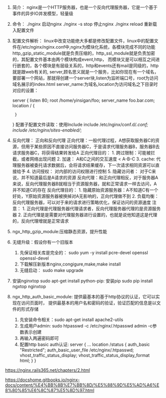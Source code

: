 1. 简介：
nginx是一个HTTP服务器，也是一个反向代理服务器，它是一个基于事件的异步IO并发模型，轻量级

2. 命令：
	./nginx 启动nginx
	./nginx -s stop 停止nginx
	./nginx reload 重新载入配置文件


3. 配置文件解析：
linux中改变功能绝大多都是修改配置文件，linux中的配置文件在/etc/nginx/nginx.conf中,nginx为模块化系统，各模块完成不同的功能
http_gzip_static_module就是负责压缩的，http_ssl_module就是负责加密的，其配置文件基本由两个模块构成event,http，
而模块又是可以相互之间进行嵌套的，各个模块是有层级关系的，http和events还有mail是同级的，http就是跟web有关的,
	server,顾名思义就是一个服务，比如你现在有一个域名，要部署一个网站，那就得创建一个server块,listen为监听端口号，root为访问域名展示的index.html
	server_name:为域名,location为访问域名之下目录时对应的设置：

	server {
  		listen 80;
  		root /home/yinsigan/foo;
  		server_name foo.bar.com;
  		location / {

  		}
	}
	配置子配置文件读取：使用Include
	  include /etc/nginx/conf.d/*.conf;
  	  include /etc/nginx/sites-enabled/*;
4. 反向代理：
	正向和反向代理
		正向代理：一般代理过程，A想获取服务器C的资源，但用于某些原因不直接访问服务器C，于是请求代理服务器B，服务器B去请求服务器C，将获得结果转发给A
		正向代理目的：
			1. 跨过限制：可能被拦截，或者网络出现问题
			2. 加速： A和C之间的交互速度 < A-B-C
			3. cache: 代理服务器被委托请求数据后，会将请求结果缓存，下一次请求相同资源可以直接给予
			4. 访问授权： 对内部的访问权限进行控制
			5. 隐藏访问者： 对于C来说，并不知道最后是A请求的资源
		反向代理：和正向代理相反，对于服务器A来说，反向代理服务器B就相当于资源服务器，就和正常请求一样去访问，A并不知道C的存在
		反向代理目的：
			1. 隐藏原始资源服务器：A不知道C有一个好处，Y原始资源服务器被换掉对A无影响的，正向代理做不到
			2. 负载均衡：反向代理服务器，可以对于来的请求进行策略优化，保证访问的资源速度
		注意：
			1. 正向代理是代理服务器代理请求者，反向代理服务器代理的是资源服务器
			2. 正向代理是是需要对代理服务器进行设置的，也就是说他知道这是代理的，反向代理增就是正常请求

5. ngx_http_gzip_module:压缩静态资源，提升性能

6. 无缝升级：假设你有一个旧版本
	1. 先保证相关库是完全的：
		sudo yum -y install pcre-devel openssl openssl-devel
	2. 下载解压新版本nginx,congigure,make,make install
	3. 无缝启动：
		sudo make upgrade

7. 安装nginxtop
	sudo apt-get install python-pip: 安装pip
	sudo pip install ngxtop
	nginxtop

8. ngx_http_auth_basic_module:
	提供最基本的基于http协议的认证，它可以实现在访问页面时，
	提供最基本的用户名和密码的验证，验证匹配的信息是以文件的形式存储
	1. 先安装命令相关：sudo apt-get install apache2-utils
	2. 生成用户admin: sudo htpasswd -c /etc/nginx/.htpasswd admin   -c参数表示创建
	3. 再输入两遍密码即可
	4. 配置http basic auth认证:
			server {
	        ...
	        location /status {
	            auth_basic "Restricted";
	            auth_basic_user_file /etc/nginx/.htpasswd;
	            vhost_traffic_status_display;
	            vhost_traffic_status_display_format html;
	        	}
			}







https://nginx.rails365.net/chapters/2.html

https://docshome.gitbooks.io/nginx-docs/content/%E4%BB%8B%E7%BB%8D/%E5%88%9D%E5%AD%A6%E8%80%85%E6%8C%87%E5%8D%97.html